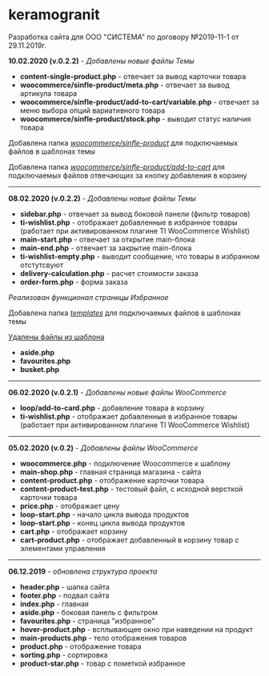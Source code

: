 # keramogranit
Разработка сайта для ООО "СИСТЕМА" по договору №2019-11-1 от 29.11.2019г.

<strong>10.02.2020 (v.0.2.2)</strong> - <i>Добавлены новые файлы Темы</i>
<ul>
  <li><strong>content-single-product.php</strong> - отвечает за вывод карточки товара</li>
  <li><strong>woocommerce/sinfle-product/meta.php</strong> - отвечает за вывод артикула товара</li>
  <li><strong>woocommerce/sinfle-product/add-to-cart/variable.php</strong> - отвечает за меню выбора опций вариативного товара</li>
  <li><strong>woocommerce/sinfle-product/stock.php</strong> - выводит статус наличия товара</li>
</ul>
<p>Добавлена папка <i><u>woocommerce/sinfle-product</u></i> для подключаемых файлов в шаблонах темы</p>
<p>Добавлена папка <i><u>woocommerce/sinfle-product/add-to-cart</u></i> для подключаемых файлов отвечающих за кнопку добавления в корзину</p>
<hr>

<strong>08.02.2020 (v.0.2.2)</strong> - <i>Добавлены новые файлы Темы</i>
<ul>
  <li><strong>sidebar.php</strong> - отвечает за вывод боковой панели (фильтр товаров)</li>
  <li><strong>ti-wishlist.php</strong> - отображает добавленные в избранное товары (работает при активированном плагине TI WooCommerce Wishlist)</li>
  <li><strong>main-start.php</strong> - отвечает за открытие main-блока</li>
  <li><strong>main-end.php</strong> - отвечает за закрытие main-блока</li>
  <li><strong>ti-wishlist-empty.php</strong> - выводит сообщение, что товары в избранном отстутсвуют</li>
  <li><strong>delivery-calculation.php</strong> - расчет стоимости заказа</li>
  <li><strong>order-form.php</strong> - форма заказа</li>
</ul>
<i>Реализован функционал страницы Избранное</i>
<p>Добавлена папка <i><u>templates</u></i> для подключаемых файлов в шаблонах темы</p>
<u>Удалены файлы из шаблона</u>
<ul>
  <li><strong>aside.php</strong></li>
  <li><strong>favourites.php</strong></li>
  <li><strong>busket.php</strong></li>
</ul>
<hr>
<strong>06.02.2020 (v.0.2.1)</strong> - <i>Добавлены новые файлы WooCommerce</i>
<ul>
  <li><strong>loop/add-to-card.php</strong> - добавление товара в корзину</li>
  <li><strong>ti-wishlist.php</strong> - отображает добавленные в избранное товары (работает при активированном плагине TI WooCommerce Wishlist)</li>
</ul>
<hr>
<strong>05.02.2020 (v.0.2)</strong> - <i>Добавлены файлы WooCommerce</i>
<ul>
  <li><strong>woocommerce.php</strong> - подключение Woocommerce к шаблону</li>
  <li><strong>main-shop.php</strong> - главная страница магазина - сайта</li>
  <li><strong>content-product.php</strong> - отображение карточки товара </li>
  <li><strong>content-product-test.php</strong> - тестовый файл, c исходной версткой карточки товара</li>
  <li><strong>price.php</strong> - отображает цену</li>
  <li><strong>loop-start.php</strong> - начало цикла вывода продуктов</li>
  <li><strong>loop-start.php</strong> - конец цикла вывода продуктов</li>
  <li><strong>cart.php</strong> - отображает корзину</li>
  <li><strong>cart-product.php</strong> - отображает добавленный в корзину товар с элементами управления</li>
</ul>
<hr>
<strong>06.12.2019</strong> - <i>обновлена структура проекта</i>
<ul>
  <li><strong>header.php</strong> - шапка сайта</li>
  <li><strong>footer.php</strong> - подвал сайта</li>
  <li><strong>index.php</strong> - главная</li>
  <li><strong>aside.php</strong> - боковая панель с фильтром</li>
  <li><strong>favourites.php</strong> - страница "избранное"</li>
  <li><strong>hover-product.php</strong> - всплывающее окно при наведении на продукт</li>
  <li><strong>main-products.php</strong> - тело отображения товаров</li>
  <li><strong>product.php</strong> - отображение товара</li>
  <li><strong>sorting.php</strong> - сортировка</li>
  <li><strong>product-star.php</strong> - товар с пометкой избранное</li>
</ul>
